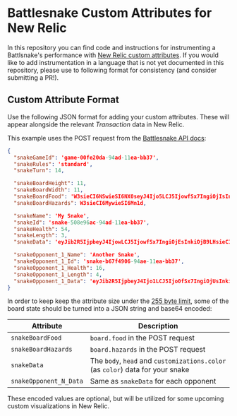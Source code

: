 # Battlesnake Custom Attributes for New Relic

In this repository you can find code and instructions for instrumenting a Battlsnake's performance with [New Relic custom attributes](https://docs.newrelic.com/docs/data-apis/custom-data/custom-events/collect-custom-attributes/). If you would like to add instrumentation in a language that is not yet documented in this repository, please use to following format for consistency (and consider submitting a PR!).

## Custom Attribute Format

Use the following JSON format for adding your custom attributes. These will appear alongside the relevant _Transaction_ data in New Relic.

This example uses the POST request from the [Battlesnake API docs](https://docs.battlesnake.com/references/api/sample-move-request):

```json
{
  "snakeGameId": 'game-00fe20da-94ad-11ea-bb37',
  "snakeRules": 'standard',
  "snakeTurn": 14,

  "snakeBoardHeight": 11,
  "snakeBoardWidth": 11,
  "snakeBoardFood": 'W3sieCI6NSwieSI6NX0seyJ4Ijo5LCJ5IjowfSx7IngiOjIsInkiOjZ9XQ==',
  "snakeBoardHazards": W3sieCI6MywieSI6Mn1d,

  "snakeName": 'My Snake',
  "snakeId": 'snake-508e96ac-94ad-11ea-bb37',
  "snakeHealth": 54,
  "snakeLength": 3,
  "snakeData": 'eyJib2R5IjpbeyJ4IjowLCJ5IjowfSx7IngiOjEsInkiOjB9LHsieCI6MiwieSI6MH1dLCJoZWFkIjp7IngiOjAsInkiOjB9LCJjb2xvciI6IiNGRjAwMDAifQ==',

  "snakeOpponent_1_Name": 'Another Snake',
  "snakeOpponent_1_Id": 'snake-b67f4906-94ae-11ea-bb37',
  "snakeOpponent_1_Health": 16,
  "snakeOpponent_1_Length": 4,
  "snakeOpponent_1_Data": 'eyJib2R5IjpbeyJ4Ijo1LCJ5Ijo0fSx7IngiOjUsInkiOjN9LHsieCI6NiwieSI6M30seyJ4Ijo2LCJ5IjoyfV0sImhlYWQiOnsieCI6NSwieSI6NH0sImNvbG9yIjoiIzI2Q0YwNCJ9'
}
```

In order to keep keep the attribute size under the [255 byte limit](https://docs.newrelic.com/docs/data-apis/custom-data/custom-events/data-requirements-limits-custom-event-data/), some of the board state should be turned into a JSON string and base64 encoded:

| Attribute              | Description                                                                    |
| ---------------------- | ------------------------------------------------------------------------------ |
| `snakeBoardFood`       | `board.food` in the POST request                                               |
| `snakeBoardHazards`    | `board.hazards` in the POST request                                            |
| `snakeData`            | The `body`, `head` and `customizations.color` (as `color`) data for your snake |
| `snakeOpponent_N_Data` | Same as `snakeData` for each opponent                                          |

These encoded values are optional, but will be utilized for some upcoming custom visualizations in New Relic.
